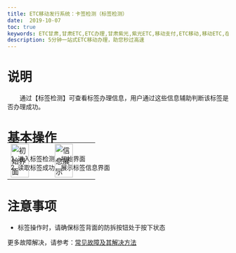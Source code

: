 ```yaml
---
title: ETC移动发行系统：卡签检测（标签检测）
date:  2019-10-07
toc: true
keywords: ETC甘肃,甘肃ETC,ETC办理,甘肃紫光,紫光ETC,移动支付,ETC移动,移动ETC,在线充值,ETC办理,卡片办理,OBU办理,OBU激活,ETC手持终端,甘肃ETC办理,甘肃ETC发行,移动发行终端,ETC移动发行系统
description: 5分钟一站式ETC移动办理，助您秒过高速
---
```

# 说明
&emsp;&emsp;通过【标签检测】可查看标签办理信息，用户通过这些信息辅助判断该标签是否办理成功。
# 基本操作
1. 进入标签检测，初始界面
2. 读取标签成功，展示标签信息界面
 <table style = "margin-top:-80px"> 
      <tr>
          <td><img src="/pub-images/obucheck1.jpg" width="70%" alt="初始界面"/></td>
          <td><img src="/pub-images/obucheck2.jpg" width="70%" alt="信息展示"/></td>
      </tr>
  </table>

# 注意事项 
* 标签操作时，请确保标签背面的防拆按钮处于按下状态

更多故障解决，请参考：[常见故障及其解决方法](/2018/10/10/problems/)